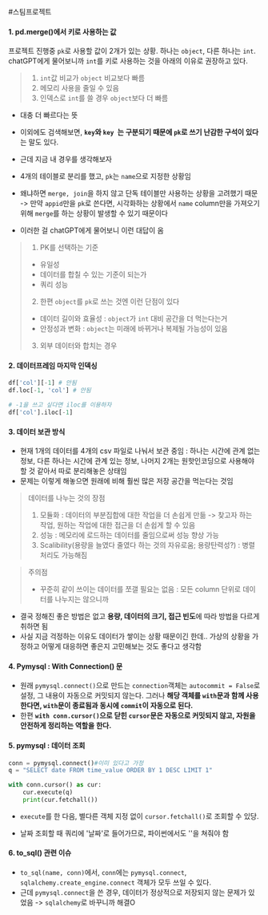 #스팀프로젝트 

#### 1. pd.merge()에서 키로 사용하는 값
프로젝트 진행중 `pk`로 사용할 값이 2개가 있는 상황. 하나는 `object`, 다른 하나는 `int`.
chatGPT에게 물어보니까 `int`를 키로 사용하는 것을 아래의 이유로 권장하고 있다.
> 1. `int`값 비교가 `object` 비교보다 빠름
> 2. 메모리 사용을 줄일 수 있음
> 3. 인덱스로 `int`를 쓸 경우 `object`보다 더 빠름

- 대충 더 빠르다는 뜻 
- 이외에도 검색해보면, **`key`와 `key `는 구분되기 때문에 `pk`로 쓰기 난감한 구석이 있다**는 말도 있다. 

- 근데 지금 내 경우를 생각해보자
- 4개의 테이블로 분리를 했고, `pk`는 `name`으로 지정한 상황임
- 왜냐하면 `merge, join`을 하지 않고 단독 테이블만 사용하는 상황을 고려했기 때문 -> 만약 `appid`만을 `pk`로 쓴다면, 시각화하는 상황에서 `name` column만을 가져오기 위해 `merge`를 하는 상황이 발생할 수 있기 때문이다
- 이러한 걸 chatGPT에게 물어보니 이런 대답이 옴
> 1. PK를 선택하는 기준
> - 유일성
> - 데이터를 합칠 수 있는 기준이 되는가
> - 쿼리 성능
> 2. 한편 `object`를 `pk`로 쓰는 것엔 이런 단점이 있다
> - 데이터 길이와 효율성 : `object`가 `int` 대비 공간을 더 먹는다는거
> - 안정성과 변화 : `object`는 미래에 바뀌거나 복제될 가능성이 있음 
> 3. 외부 데이터와 합치는 경우

#### 2. 데이터프레임 마지막 인덱싱
```python
df['col'][-1] # 안됨
df.loc[-1, 'col'] # 안됨

# -1을 쓰고 싶다면 iloc를 이용하자
df['col'].iloc[-1]
```

#### 3. 데이터 보관 방식
- 현재 1개의 데이터를 4개의 csv 파일로 나눠서 보관 중임 : 하나는 시간에 관계 없는 정보, 다른 하나는 시간에 관계 있는 정보, 나머지 2개는 원핫인코딩으로 사용해야 할 것 같아서 따로 분리해놓은 상태임
- 문제는 이렇게 해놓으면 원래에 비해 훨씬 많은 저장 공간을 먹는다는 것임

> 데이터를 나누는 것의 장점
> 1. 모듈화 : 데이터의 부분집합에 대한 작업을 더 손쉽게 만듦 -> 찾고자 하는 작업, 원하는 작업에 대한 접근을 더 손쉽게 할 수 있음
> 2. 성능 : 메모리에 로드하는 데이터를 줄임으로써 성능 향상 가능
> 3. Scalibility(용량을 늘였다 줄였다 하는 것의 자유로움; 용량탄력성?) : 병렬처리도 가능해짐

> 주의점
> - 꾸준히 같이 쓰이는 데이터를 쪼갤 필요는 없음 : 모든 column 단위로 데이터를 나누지는 않으니까

- 결국 정해진 좋은 방법은 없고 **용량, 데이터의 크기, 접근 빈도**에 따라 방법을 다르게 취하면 됨
- 사실 지금 걱정하는 이유도 데이터가 쌓이는 상황 때문이긴 한데.. 가상의 상황을 가정하고 어떻게 대응하면 좋은지 고민해보는 것도 좋다고 생각함


#### 4. Pymysql : With Connection() 문
- 원래 `pymysql.connect()`으로 만드는 `connection`객체는 `autocommit = False`로 설정, 그 내용이 자동으로 커밋되지 않는다. 그러나 **해당 객체를 `with`문과 함께 사용한다면, `with`문이 종료됨과 동시에 `commit`이 자동으로 된다.**
- 한편 **`with conn.cursor()`으로 닫힌 `cursor`문은 자동으로 커밋되지 않고, 자원을 안전하게 정리하는 역할을 한다.**

#### 5. pymysql : 데이터 조회
```python
conn = pymysql.connect()#이미 있다고 가정
q = "SELECT date FROM time_value ORDER BY 1 DESC LIMIT 1"

with conn.cursor() as cur:
	cur.execute(q)
	print(cur.fetchall()) 
```
- `execute`를 한 다음, 별다른 객체 지정 없이 `cursor.fetchall()`로 조회할 수 있당.

- 날짜 조회할 때 쿼리에 '날짜'로 들어가므로, 파이썬에서도 ''을 쳐줘야 함

#### 6. to_sql() 관련 이슈
- `to_sql(name, conn)`에서, `conn`에는 `pymysql.connect`, `sqlalchemy.create_engine.connect` 객체가 모두 쓰일 수 있다.
- 근데 `pymysql.connect`을 쓴 경우, 데이터가 정상적으로 저장되지 않는 문제가 있었음 -> `sqlalchemy`로 바꾸니까 해결O